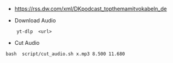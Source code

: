 - https://rss.dw.com/xml/DKpodcast_topthemamitvokabeln_de

- Download Audio
```
    yt-dlp  <url>
```
- Cut Audio
```
bash  script/cut_audio.sh x.mp3 8.500 11.680
```
